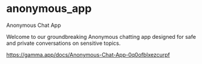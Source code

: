 # anonymous_app

Anonymous Chat App

Welcome to our groundbreaking Anonymous chatting app designed for safe and private conversations on sensitive topics.

https://gamma.app/docs/Anonymous-Chat-App-0q0ofblxezcurpf

